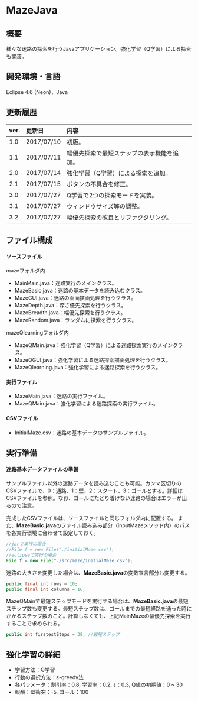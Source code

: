 # MazeJava

## 概要
様々な迷路の探索を行うJavaアプリケーション。強化学習（Q学習）による探索も実装。

## 開発環境・言語
Eclipse 4.6 (Neon)，Java

## 更新履歴
|ver.|更新日|内容|
|:-|:-|:-|
|1.0|2017/07/10|初版。|
|1.1|2017/07/11|幅優先探索で最短ステップの表示機能を追加。|
|2.0|2017/07/14|強化学習（Q学習）による探索を追加。|
|2.1|2017/07/15|ボタンの不具合を修正。|
|3.0|2017/07/27|Q学習で2つの探索モードを実装。|
|3.1|2017/07/27|ウィンドウサイズ等の調整。|
|3.2|2017/07/27|幅優先探索の改良とリファクタリング。|

## ファイル構成
#### ソースファイル
mazeフォルダ内
- MainMain.java：迷路実行のメインクラス。
- MazeBasic.java：迷路の基本データを読み込むクラス。
- MazeGUI.java：迷路の画面描画処理を行うクラス。
- MazeDepth.java：深さ優先探索を行うクラス。
- MazeBreadth.java：幅優先探索を行うクラス。
- MazeRandom.java：ランダムに探索を行うクラス。

mazeQlearningフォルダ内
- MazeQMain.java：強化学習（Q学習）による迷路探索実行のメインクラス。
- MazeQGUI.java：強化学習による迷路探索描画処理を行うクラス。
- MazeQlearning.java：強化学習による迷路探索を行うクラス。

#### 実行ファイル
- MazeMain.java：迷路の実行ファイル。
- MazeQMain.java：強化学習による迷路探索の実行ファイル。

#### CSVファイル
- InitialMaze.csv：迷路の基本データのサンプルファイル。

## 実行準備
#### 迷路基本データファイルの準備
サンプルファイル以外の迷路データを読み込むことも可能。カンマ区切りのCSVファイルで、0：通路、1：壁、2：スタート、3：ゴールとする。詳細はCSVファイルを参照。なお、ゴールにたどり着けない迷路の場合はエラーが出るので注意。

完成したCSVファイルは、ソースファイルと同じフォルダ内に配置する。
また、**MazeBasic.java**のファイル読み込み部分（inputMazeメソッド内）のパスを各実行環境に合わせて設定しておく。

``` java
//jarで実行の場合
//File f = new File("./initialMaze.csv");
//eclipseで実行の場合
File f = new File("./src/maze/initialMaze.csv");
```

迷路の大きさを変更した場合は、**MazeBasic.java**の変数宣言部分も変更する。

``` java
public final int rows = 10;
public final int columns = 16;
```

MazeQMainで最短ステップモードを実行する場合は、**MazeBasic.java**の最短ステップ数も変更する。最短ステップ数は、ゴールまでの最短経路を通った時にかかるステップ数のこと。計算しなくても、上記MainMazeの幅優先探索を実行することで求められる。

``` java
public int firstestSteps = 38; //最短ステップ
```

## 強化学習の詳細
- 学習方法：Q学習
- 行動の選択方法：ε-greedy法
- 各パラメータ：割引率：0.8, 学習率：0.2, ε：0.3, Q値の初期値：0 ~ 30
- 報酬：壁衝突：-5, ゴール：100

